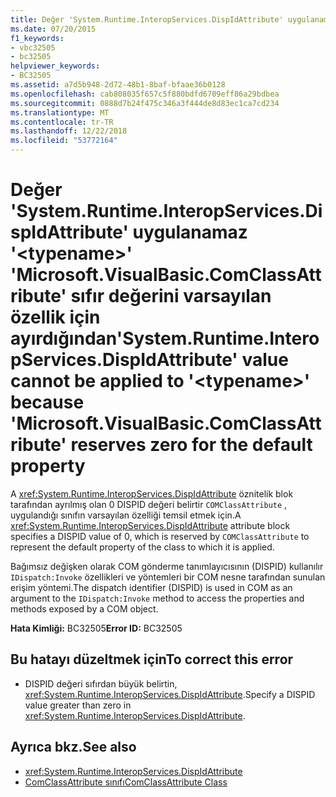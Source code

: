 ```yaml
---
title: Değer 'System.Runtime.InteropServices.DispIdAttribute' uygulanamaz '&lt;typename&gt;' 'Microsoft.VisualBasic.ComClassAttribute' sıfır değerini varsayılan özellik için ayırdığından
ms.date: 07/20/2015
f1_keywords:
- vbc32505
- bc32505
helpviewer_keywords:
- BC32505
ms.assetid: a7d5b948-2d72-48b1-8baf-bfaae36b0128
ms.openlocfilehash: cab808035f657c5f880bdfd6709eff86a29bdbea
ms.sourcegitcommit: 0888d7b24f475c346a3f444de8d83ec1ca7cd234
ms.translationtype: MT
ms.contentlocale: tr-TR
ms.lasthandoff: 12/22/2018
ms.locfileid: "53772164"
---
```

# <a name="systemruntimeinteropservicesdispidattribute-value-cannot-be-applied-to-lttypenamegt-because-microsoftvisualbasiccomclassattribute-reserves-zero-for-the-default-property"></a><span data-ttu-id="274fb-102">Değer 'System.Runtime.InteropServices.DispIdAttribute' uygulanamaz '&lt;typename&gt;' 'Microsoft.VisualBasic.ComClassAttribute' sıfır değerini varsayılan özellik için ayırdığından</span><span class="sxs-lookup"><span data-stu-id="274fb-102">'System.Runtime.InteropServices.DispIdAttribute' value cannot be applied to '&lt;typename&gt;' because 'Microsoft.VisualBasic.ComClassAttribute' reserves zero for the default property</span></span>
<span data-ttu-id="274fb-103">A <xref:System.Runtime.InteropServices.DispIdAttribute> öznitelik blok tarafından ayrılmış olan 0 DISPID değeri belirtir `COMClassAttribute` , uygulandığı sınıfın varsayılan özelliği temsil etmek için.</span><span class="sxs-lookup"><span data-stu-id="274fb-103">A <xref:System.Runtime.InteropServices.DispIdAttribute> attribute block specifies a DISPID value of 0, which is reserved by `COMClassAttribute` to represent the default property of the class to which it is applied.</span></span>  
  
 <span data-ttu-id="274fb-104">Bağımsız değişken olarak COM gönderme tanımlayıcısının (DISPID) kullanılır `IDispatch:Invoke` özellikleri ve yöntemleri bir COM nesne tarafından sunulan erişim yöntemi.</span><span class="sxs-lookup"><span data-stu-id="274fb-104">The dispatch identifier (DISPID) is used in COM as an argument to the `IDispatch:Invoke` method to access the properties and methods exposed by a COM object.</span></span>  
  
 <span data-ttu-id="274fb-105">**Hata Kimliği:** BC32505</span><span class="sxs-lookup"><span data-stu-id="274fb-105">**Error ID:** BC32505</span></span>  
  
## <a name="to-correct-this-error"></a><span data-ttu-id="274fb-106">Bu hatayı düzeltmek için</span><span class="sxs-lookup"><span data-stu-id="274fb-106">To correct this error</span></span>  
  
-   <span data-ttu-id="274fb-107">DISPID değeri sıfırdan büyük belirtin, <xref:System.Runtime.InteropServices.DispIdAttribute>.</span><span class="sxs-lookup"><span data-stu-id="274fb-107">Specify a DISPID value greater than zero in <xref:System.Runtime.InteropServices.DispIdAttribute>.</span></span>  
  
## <a name="see-also"></a><span data-ttu-id="274fb-108">Ayrıca bkz.</span><span class="sxs-lookup"><span data-stu-id="274fb-108">See also</span></span>

- <xref:System.Runtime.InteropServices.DispIdAttribute>
- [<span data-ttu-id="274fb-109">ComClassAttribute sınıfı</span><span class="sxs-lookup"><span data-stu-id="274fb-109">ComClassAttribute Class</span></span>](xref:Microsoft.VisualBasic.ComClassAttribute)
